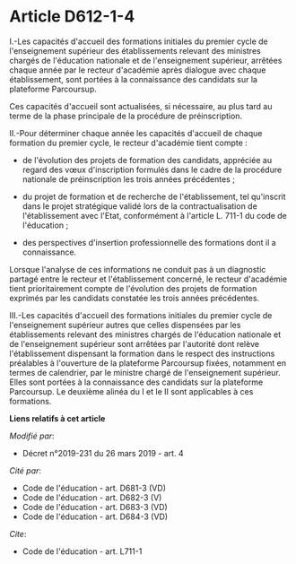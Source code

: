 # Article D612-1-4

I.-Les capacités d'accueil des formations initiales du premier cycle de l'enseignement supérieur des établissements relevant
des ministres chargés de l'éducation nationale et de l'enseignement supérieur, arrêtées chaque année par le recteur
d'académie après dialogue avec chaque établissement, sont portées à la connaissance des candidats sur la plateforme
Parcoursup.

Ces capacités d'accueil sont actualisées, si nécessaire, au plus tard au terme de la phase principale de la procédure de
préinscription.

II.-Pour déterminer chaque année les capacités d'accueil de chaque formation du premier cycle, le recteur d'académie tient
compte :

- de l'évolution des projets de formation des candidats, appréciée au regard des vœux d'inscription formulés dans le cadre de
la procédure nationale de préinscription les trois années précédentes ;

- du projet de formation et de recherche de l'établissement, tel qu'inscrit dans le projet stratégique validé lors de la
contractualisation de l'établissement avec l'Etat, conformément à l'article L. 711-1 du code de l'éducation ;

- des perspectives d'insertion professionnelle des formations dont il a connaissance.

Lorsque l'analyse de ces informations ne conduit pas à un diagnostic partagé entre le recteur et l'établissement concerné, le
recteur d'académie tient prioritairement compte de l'évolution des projets de formation exprimés par les candidats constatée
les trois années précédentes.

III.-Les capacités d'accueil des formations initiales du premier cycle de l'enseignement supérieur autres que celles
dispensées par les établissements relevant des ministres chargés de l'éducation nationale et de l'enseignement supérieur sont
arrêtées par l'autorité dont relève l'établissement dispensant la formation dans le respect des instructions préalables à
l'ouverture de la plateforme Parcoursup fixées, notamment en termes de calendrier, par le ministre chargé de l'enseignement
supérieur. Elles sont portées à la connaissance des candidats sur la plateforme Parcoursup. Le deuxième alinéa du I et le II
sont applicables à ces formations.

**Liens relatifs à cet article**

_Modifié par_:

  - Décret n°2019-231 du 26 mars 2019 - art. 4

_Cité par_:

  - Code de l'éducation - art. D681-3 (VD)
  - Code de l'éducation - art. D682-3 (V)
  - Code de l'éducation - art. D683-3 (VD)
  - Code de l'éducation - art. D684-3 (VD)

_Cite_:

  - Code de l'éducation - art. L711-1
